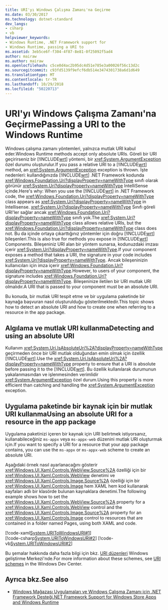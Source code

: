 ```yaml
---
title: URI'yı Windows Çalışma Zamanı'na Geçirme
ms.date: 03/30/2017
ms.technology: dotnet-standard
dev_langs:
- csharp
- vb
helpviewer_keywords:
- Windows Runtime, .NET Framework support for
- Windows Runtime, passing a URI to
ms.assetid: 3eb5ce6f-f304-4f87-8e81-0f25092f5ad4
author: mairaw
ms.author: mairaw
ms.openlocfilehash: c5ce0d4ac2b95dc4d51e785e3a00026f56c13d2c
ms.sourcegitcommit: c93fd5139f9efcf6db514e3474301738a6d1d649
ms.translationtype: MT
ms.contentlocale: tr-TR
ms.lasthandoff: 10/29/2018
ms.locfileid: "50220713"
---
```

# <a name="passing-a-uri-to-the-windows-runtime"></a><span data-ttu-id="52e0e-102">URI'yı Windows Çalışma Zamanı'na Geçirme</span><span class="sxs-lookup"><span data-stu-id="52e0e-102">Passing a URI to the Windows Runtime</span></span>
<span data-ttu-id="52e0e-103">Windows çalışma zamanı yöntemleri, yalnızca mutlak URI kabul eder.</span><span class="sxs-lookup"><span data-stu-id="52e0e-103">Windows Runtime methods accept only absolute URIs.</span></span> <span data-ttu-id="52e0e-104">Göreli bir URI geçirirseniz bir [!INCLUDE[wrt](../../../includes/wrt-md.md)] yöntemi, bir <xref:System.ArgumentException> özel durumu oluşturulur.</span><span class="sxs-lookup"><span data-stu-id="52e0e-104">If you pass a relative URI to a [!INCLUDE[wrt](../../../includes/wrt-md.md)] method, an <xref:System.ArgumentException> exception is thrown.</span></span> <span data-ttu-id="52e0e-105">İşte nedenleri: kullandığınızda [!INCLUDE[wrt](../../../includes/wrt-md.md)] .NET Framework kodunda <xref:Windows.Foundation.Uri?displayProperty=nameWithType> sınıfı olarak görünür <xref:System.Uri?displayProperty=nameWithType> IntelliSense içinde.</span><span class="sxs-lookup"><span data-stu-id="52e0e-105">Here's why: When you use the [!INCLUDE[wrt](../../../includes/wrt-md.md)] in .NET Framework code, the <xref:Windows.Foundation.Uri?displayProperty=nameWithType> class appears as <xref:System.Uri?displayProperty=nameWithType> in Intellisense.</span></span> <span data-ttu-id="52e0e-106"><xref:System.Uri?displayProperty=nameWithType> Sınıfı göreli URI'ler sağlar ancak <xref:Windows.Foundation.Uri?displayProperty=nameWithType> sınıfı yok.</span><span class="sxs-lookup"><span data-stu-id="52e0e-106">The <xref:System.Uri?displayProperty=nameWithType> class allows relative URIs, but the <xref:Windows.Foundation.Uri?displayProperty=nameWithType> class does not.</span></span> <span data-ttu-id="52e0e-107">Bu da içinde ortaya çıkarttığınız yöntemler için doğru [!INCLUDE[wrt](../../../includes/wrt-md.md)] bileşenleri.</span><span class="sxs-lookup"><span data-stu-id="52e0e-107">This is also true for methods you expose in [!INCLUDE[wrt](../../../includes/wrt-md.md)] Components.</span></span> <span data-ttu-id="52e0e-108">Bileşeniniz URI alan bir yöntem sunarsa, kodunuzdaki imzası içerir <xref:System.Uri?displayProperty=nameWithType>.</span><span class="sxs-lookup"><span data-stu-id="52e0e-108">If your component exposes a method that takes a URI, the signature in your code includes <xref:System.Uri?displayProperty=nameWithType>.</span></span> <span data-ttu-id="52e0e-109">Ancak bileşeninizin kullanıcıları için imza içerir <xref:Windows.Foundation.Uri?displayProperty=nameWithType>.</span><span class="sxs-lookup"><span data-stu-id="52e0e-109">However, to users of your component, the signature includes <xref:Windows.Foundation.Uri?displayProperty=nameWithType>.</span></span> <span data-ttu-id="52e0e-110">Bileşeninize iletilen bir URI mutlak URI olmalıdır.</span><span class="sxs-lookup"><span data-stu-id="52e0e-110">A URI that is passed to your component must be an absolute URI.</span></span>  
  
<span data-ttu-id="52e0e-111">Bu konuda, bir mutlak URI tespit etme ve bir uygulama paketinde bir kaynağa başvuran nasıl oluşturulduğu gösterilmektedir.</span><span class="sxs-lookup"><span data-stu-id="52e0e-111">This topic shows how to detect an absolute URI and how to create one when referring to a resource in the app package.</span></span>  
  
## <a name="detecting-and-using-an-absolute-uri"></a><span data-ttu-id="52e0e-112">Algılama ve mutlak URI kullanma</span><span class="sxs-lookup"><span data-stu-id="52e0e-112">Detecting and using an absolute URI</span></span>  
<span data-ttu-id="52e0e-113">Kullanım <xref:System.Uri.IsAbsoluteUri%2A?displayProperty=nameWithType> geçirmeden önce bir URI mutlak olduğundan emin olmak için özellik [!INCLUDE[wrt](../../../includes/wrt-md.md)].</span><span class="sxs-lookup"><span data-stu-id="52e0e-113">Use the <xref:System.Uri.IsAbsoluteUri%2A?displayProperty=nameWithType> property to ensure that a URI is absolute before passing it to the [!INCLUDE[wrt](../../../includes/wrt-md.md)].</span></span> <span data-ttu-id="52e0e-114">Bu özellik kullanılarak durumunun yakalanmasından ve işlenmesinden verimlidir <xref:System.ArgumentException> özel durum.</span><span class="sxs-lookup"><span data-stu-id="52e0e-114">Using this property is more efficient than catching and handling the <xref:System.ArgumentException> exception.</span></span>  
  
## <a name="using-an-absolute-uri-for-a-resource-in-the-app-package"></a><span data-ttu-id="52e0e-115">Uygulama paketinde bir kaynak için bir mutlak URI kullanma</span><span class="sxs-lookup"><span data-stu-id="52e0e-115">Using an absolute URI for a resource in the app package</span></span>  
<span data-ttu-id="52e0e-116">Uygulama paketinizi içeren bir kaynak için URI belirtmek istiyorsanız, kullanabileceğiniz `ms-appx` veya `ms-appx-web` düzenini mutlak URI oluşturmak için.</span><span class="sxs-lookup"><span data-stu-id="52e0e-116">If you want to specify a URI for a resource that your app package contains, you can use the `ms-appx` or `ms-appx-web` scheme to create an absolute URI.</span></span>  
  
<span data-ttu-id="52e0e-117">Aşağıdaki örnek nasıl ayarlanacağını gösterir <xref:Windows.UI.Xaml.Controls.WebView.Source%2A> özelliği için bir <xref:Windows.UI.Xaml.Controls.WebView> denetimi ve <xref:Windows.UI.Xaml.Controls.Image.Source%2A> özelliği için bir <xref:Windows.UI.Xaml.Controls.Image> hem XAML hem kod kullanarak sayfaları adlı bir klasörde bulunan kaynaklara denetimi.</span><span class="sxs-lookup"><span data-stu-id="52e0e-117">The following example shows how to set the <xref:Windows.UI.Xaml.Controls.WebView.Source%2A> property for a <xref:Windows.UI.Xaml.Controls.WebView> control and the <xref:Windows.UI.Xaml.Controls.Image.Source%2A> property for an <xref:Windows.UI.Xaml.Controls.Image> control to resources that are contained in a folder named Pages, using both XAML and code.</span></span>  
  
[!code-xaml[System.URIToWindowsURI#1](../../../samples/snippets/csharp/VS_Snippets_CLR_System/system.uritowindowsuri/cs/mainpage.xaml#1)]  
[!code-csharp[System.URIToWindowsURI#2](../../../samples/snippets/csharp/VS_Snippets_CLR_System/system.uritowindowsuri/cs/mainpage.xaml.cs#2)]
[!code-vb[System.URIToWindowsURI#2](../../../samples/snippets/visualbasic/VS_Snippets_CLR_System/system.uritowindowsuri/vb/mainpage.xaml.vb#2)]  
  
<span data-ttu-id="52e0e-118">Bu şemalar hakkında daha fazla bilgi için bkz. [URI düzenleri](/windows/uwp/app-resources/uri-schemes) Windows geliştirme Merkezi'nde.</span><span class="sxs-lookup"><span data-stu-id="52e0e-118">For more information about these schemes, see [URI schemes](/windows/uwp/app-resources/uri-schemes) in the Windows Dev Center.</span></span>  
  
## <a name="see-also"></a><span data-ttu-id="52e0e-119">Ayrıca bkz.</span><span class="sxs-lookup"><span data-stu-id="52e0e-119">See also</span></span>

- [<span data-ttu-id="52e0e-120">Windows Mağazası Uygulamaları ve Windows Çalışma Zamanı için .NET Framework Desteği</span><span class="sxs-lookup"><span data-stu-id="52e0e-120">.NET Framework Support for Windows Store Apps and Windows Runtime</span></span>](../../../docs/standard/cross-platform/support-for-windows-store-apps-and-windows-runtime.md)
